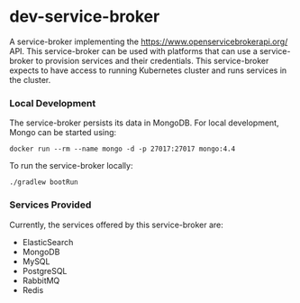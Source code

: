# dev-service-broker

A service-broker implementing the https://www.openservicebrokerapi.org/ API. This service-broker can be used with platforms that can use a service-broker to provision services and their credentials. This service-broker expects to have access to running Kubernetes cluster and runs services in the cluster.

### Local Development

The service-broker persists its data in MongoDB. For local development, Mongo can be started using:

```
docker run --rm --name mongo -d -p 27017:27017 mongo:4.4
```

To run the service-broker locally:

```
./gradlew bootRun

```

### Services Provided

Currently, the services offered by this service-broker are:

- ElasticSearch
- MongoDB
- MySQL
- PostgreSQL
- RabbitMQ
- Redis
